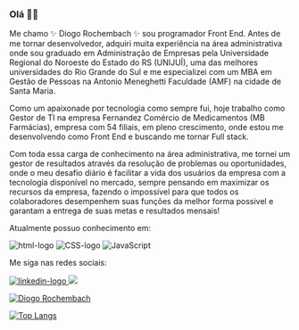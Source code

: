 ### Olá 👋:scorpius:

Me chamo ✨ Diogo Rochembach ✨ sou programador Front End. Antes de me tornar desenvolvedor, adquiri muita experiência na área administrativa onde sou graduado em Administração de Empresas pela Universidade Regional do Noroeste do Estado do RS (UNIJUÍ), uma das melhores universidades do Rio Grande do Sul e me especializei com um MBA em Gestão de Pessoas na Antonio Meneghetti Faculdade (AMF) na cidade de Santa Maria.

Como um apaixonade por tecnologia como sempre fui, hoje trabalho como Gestor de TI na empresa Fernandez Comércio de Medicamentos (MB Farmácias), empresa com 54 filiais, em pleno crescimento, onde estou me desenvolvendo como Front End e buscando me tornar Full stack.

Com toda essa carga de conhecimento na área administrativa, me tornei um gestor de resultados através da resolução de problemas ou oportunidades, onde o meu desafio diário é facilitar a vida dos usuários da empresa com a tecnologia disponível no mercado, sempre pensando em maximizar os recursos da empresa, fazendo o impossível para que todos os colaboradores desempenhem suas funções da melhor forma possivel e garantam a entrega de suas metas e resultados mensais!

Atualmente possuo conhecimento em:

<img src="https://img.shields.io/badge/HTML-239120?style=for-the-badge&logo=html5&logoColor=white" alt="html-logo" />
<img src="https://img.shields.io/badge/CSS3-1572B6?style=for-the-badge&logo=css3&logoColor=white" alt="CSS-logo" />
<img src="https://img.shields.io/badge/JavaScript-F7DF1E?style=for-the-badge&logo=javascript&logoColor=black" alt="JavaScript" />

Me siga nas redes sociais:

<a href="https://www.linkedin.com/in/diogorochembach/">
<img src="https://img.shields.io/badge/LinkedIn-0077B5?style=for-the-badge&logo=linkedin&logoColor=white" alt="linkedin-logo" /> </a>
<a href="https://www.instagram.com/diogo_rochembach/">
<img src="https://img.shields.io/badge/Instagram-E4405F?style=for-the-badge&logo=instagram&logoColor=white" /> </a>

[![Diogo Rochembach](https://github-readme-stats.vercel.app/api?username=diogorochembach)](https://github.com/anuraghazra/github-readme-stats)

[![Top Langs](https://github-readme-stats.vercel.app/api/top-langs/?username=diogorochembach)](https://github.com/anuraghazra/github-readme-stats)


